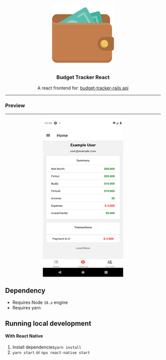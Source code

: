 <p align="center" >
<p align="center" >
    <img alt="budget-tracker-react" src="assets/images/wallet.png" width="200" height="200" />

</p>

<h3 align="center">
  Budget Tracker React
</h3>
<p align="center">
  A react frontend for: 
  <a href="https://github.com/aenrione/budget-tracker-rails">budget-tracker-rails api</a>
</p>
<hr>
<h3>
  Preview
</h3>
<hr>
<p align="center" >
    <img alt="budget-tracker-react" src="preview.png" width="260" height="510" />
</p>


## Dependency

- Requires Node `18.x` engine
- Requires yarn

## Running local development

#### With React Native

1. Install dependencies`yarn install`
  2. `yarn start` or `npx react-native start`

<!-- ## License -->

<!-- - [MIT](LICENSE) -->


